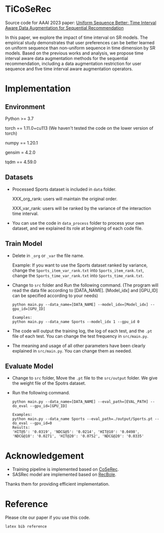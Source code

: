 # TiCoSeRec
Source code for AAAI 2023 paper: [Uniform Sequence Better: Time Interval Aware Data Augmentation for Sequential Recommendation]()

In this paper, we explore the impact of time interval on SR models. The empirical study demonstrates that user preferences can be better learned on uniform sequence than non-uniform sequence in time dimension by SR models. Based on the previous works and analysis, we propose time interval aware data augmentation methods for the sequential recommendation, including a data augmentation restriction for user sequence and five time interval aware augmentation operators.

# Implementation
## Environment

Python >= 3.7

torch == 1.11.0+cu113 (We haven't tested the code on the lower version of torch)

numpy == 1.20.1

gensim = 4.2.0

tqdm == 4.59.0

## Datasets

- Processed Sports dataset is included in `data` folder. 

  XXX_org_rank: users will maintain the original order.

  XXX_var_rank: users will be ranked by the variance of the interaction time interval.

- You can use the code in `data_process` folder to process your own dataset, and we explained its role at beginning of each code file.

## Train Model

- Delete in `_org` or `_var` the file name. 
  
  Example: If you want to use the Sports dataset ranked by variance, change the `Sports_item_var_rank.txt` into `Sports_item_rank.txt`, change the `Sports_time_var_rank.txt` into `Sports_time_rank.txt`.

- Change to `src` folder and Run the following command. (The program will read the data file according to [DATA_NAME]. [Model_idx] and [GPU_ID] can be specified according to your needs)
  ```
  python main.py --data_name=[DATA_NAME] --model_idx=[Model_idx] --gpu_id=[GPU_ID]
  ```

  ```
  Examples:
  python main.py --data_name Sports --model_idx 1 --gpu_id 0
  ```

- The code will output the training log, the log of each test, and the `.pt` file of each test. You can change the test frequency in `src/main.py`.
- The meaning and usage of all other parameters have been clearly explained in `src/main.py`. You can change them as needed.

## Evaluate Model

- Change to `src` folder, Move the `.pt` file to the `src/output` folder. We give the weight file of the Spotrs dataset.

- Run the following command.
  ```
  python main.py --data_name=[DATA_NAME] --eval_path=[EVAL_PATH] --do_eval --gpu_id=[GPU_ID]
  ```

  ```
  Examples:
  python main.py --data_name Sports --eval_path=./output/Sports.pt --do_eval --gpu_id=0
  Results:
  'HIT@5': '0.0319', 'NDCG@5': '0.0214', 'HIT@10': '0.0498', 'NDCG@10': '0.0271', 'HIT@20': '0.0752', 'NDCG@20': '0.0335'
  ```

# Acknowledgement
 - Training pipeline is implemented based on [CoSeRec](https://github.com/YChen1993/CoSeRec).
 - SASRec model are implemented based on [RecBole](https://github.com/RUCAIBox/RecBole). 

Thanks them for providing efficient implementation.

# Reference

Please cite our paper if you use this code.

```
latex bib reference
```
